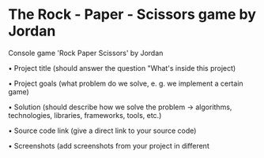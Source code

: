 # The Rock - Paper - Scissors game by Jordan
Console game 'Rock Paper Scissors' by Jordan

• Project title (should answer the question "What's inside this project)

• Project goals (what problem do we solve, e. g. we implement a certain game)

• Solution (should describe how we solve the problem → algorithms, technologies, libraries, frameworks,
tools, etc.)

• Source code link (give a direct link to your source code)

• Screenshots (add screenshots from your project in different
